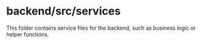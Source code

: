    # backend/src/services
   This folder contains service files for the backend, such as business logic or helper functions.